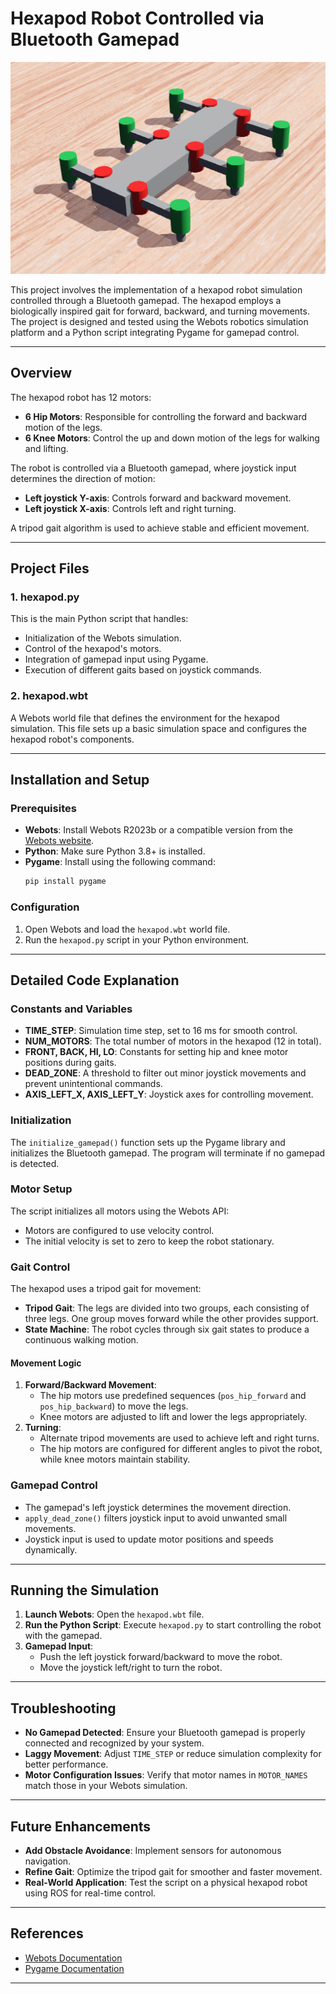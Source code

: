 # Hexapod Robot Controlled via Bluetooth Gamepad

<p align="center">
  <img src="./demo%201.png" alt="hexapod">
</p>

This project involves the implementation of a hexapod robot simulation controlled through a Bluetooth gamepad. The hexapod employs a biologically inspired gait for forward, backward, and turning movements. The project is designed and tested using the Webots robotics simulation platform and a Python script integrating Pygame for gamepad control.

---

## Overview

The hexapod robot has 12 motors:
- **6 Hip Motors**: Responsible for controlling the forward and backward motion of the legs.
- **6 Knee Motors**: Control the up and down motion of the legs for walking and lifting.

The robot is controlled via a Bluetooth gamepad, where joystick input determines the direction of motion:
- **Left joystick Y-axis**: Controls forward and backward movement.
- **Left joystick X-axis**: Controls left and right turning.

A tripod gait algorithm is used to achieve stable and efficient movement.

---

## Project Files

### 1. **hexapod.py**
This is the main Python script that handles:
- Initialization of the Webots simulation.
- Control of the hexapod's motors.
- Integration of gamepad input using Pygame.
- Execution of different gaits based on joystick commands.

### 2. **hexapod.wbt**
A Webots world file that defines the environment for the hexapod simulation. This file sets up a basic simulation space and configures the hexapod robot's components.

---

## Installation and Setup

### Prerequisites
- **Webots**: Install Webots R2023b or a compatible version from the [Webots website](https://cyberbotics.com).
- **Python**: Make sure Python 3.8+ is installed.
- **Pygame**: Install using the following command:
  ```bash
  pip install pygame
  ```

### Configuration
1. Open Webots and load the `hexapod.wbt` world file.
2. Run the `hexapod.py` script in your Python environment.

---

## Detailed Code Explanation

### Constants and Variables
- **TIME_STEP**: Simulation time step, set to 16 ms for smooth control.
- **NUM_MOTORS**: The total number of motors in the hexapod (12 in total).
- **FRONT, BACK, HI, LO**: Constants for setting hip and knee motor positions during gaits.
- **DEAD_ZONE**: A threshold to filter out minor joystick movements and prevent unintentional commands.
- **AXIS_LEFT_X, AXIS_LEFT_Y**: Joystick axes for controlling movement.

### Initialization
The `initialize_gamepad()` function sets up the Pygame library and initializes the Bluetooth gamepad. The program will terminate if no gamepad is detected.

### Motor Setup
The script initializes all motors using the Webots API:
- Motors are configured to use velocity control.
- The initial velocity is set to zero to keep the robot stationary.

### Gait Control
The hexapod uses a tripod gait for movement:
- **Tripod Gait**: The legs are divided into two groups, each consisting of three legs. One group moves forward while the other provides support.
- **State Machine**: The robot cycles through six gait states to produce a continuous walking motion.

#### Movement Logic
1. **Forward/Backward Movement**:
   - The hip motors use predefined sequences (`pos_hip_forward` and `pos_hip_backward`) to move the legs.
   - Knee motors are adjusted to lift and lower the legs appropriately.
2. **Turning**:
   - Alternate tripod movements are used to achieve left and right turns.
   - The hip motors are configured for different angles to pivot the robot, while knee motors maintain stability.

### Gamepad Control
- The gamepad's left joystick determines the movement direction.
- `apply_dead_zone()` filters joystick input to avoid unwanted small movements.
- Joystick input is used to update motor positions and speeds dynamically.

---

## Running the Simulation

1. **Launch Webots**: Open the `hexapod.wbt` file.
2. **Run the Python Script**: Execute `hexapod.py` to start controlling the robot with the gamepad.
3. **Gamepad Input**:
   - Push the left joystick forward/backward to move the robot.
   - Move the joystick left/right to turn the robot.

---

## Troubleshooting

- **No Gamepad Detected**: Ensure your Bluetooth gamepad is properly connected and recognized by your system.
- **Laggy Movement**: Adjust `TIME_STEP` or reduce simulation complexity for better performance.
- **Motor Configuration Issues**: Verify that motor names in `MOTOR_NAMES` match those in your Webots simulation.

---

## Future Enhancements

- **Add Obstacle Avoidance**: Implement sensors for autonomous navigation.
- **Refine Gait**: Optimize the tripod gait for smoother and faster movement.
- **Real-World Application**: Test the script on a physical hexapod robot using ROS for real-time control.

---

## References

- [Webots Documentation](https://cyberbotics.com/doc/guide/index)
- [Pygame Documentation](https://www.pygame.org/docs/)

---
